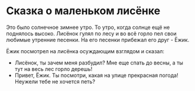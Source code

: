Сказка о маленьком лисёнке
===============

Это было солнечное зимнее утро. То утро, когда солнце ещё не поднялось высоко. Лисёнок гулял по лесу и во всё горло пел свои любимые утренние песенки. На его песенки прибежал его друг - Ёжик.

Ёжик посмотрел на лисёнка осуждающим взглядом и сказал: 

 - Лисёнок, ты зачем меня разбудил? Мне еще спать до весны, а ты тут на весь лес горло дерешь!
 - Привет, Ёжик. Ты посмотри, какая на улице прекрасная погода! Неужели тебе не хочется петь?
 